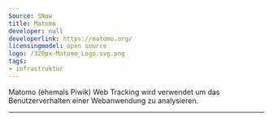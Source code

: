 ```yaml
---
Source: SNow
title: Matomo
developer: null
developerlink: https://matomo.org/
licensingmodel: open source
logo: /320px-Matomo_Logo.svg.png
tags:
- infrastruktur
---
```

Matomo (ehemals Piwik) Web Tracking wird verwendet um das Benutzerverhalten einer Webanwendung zu analysieren. 

---
